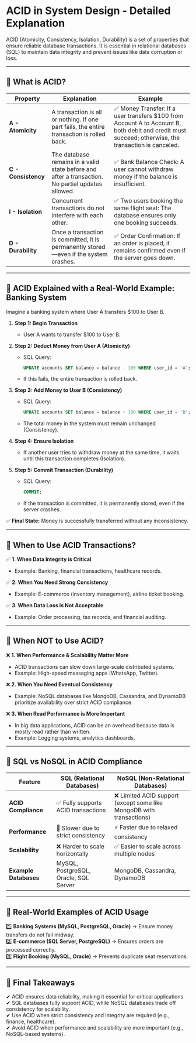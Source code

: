 # ACID in System Design - Detailed Explanation

ACID (Atomicity, Consistency, Isolation, Durability) is a set of properties that ensure reliable database transactions. It is essential in relational databases (SQL) to maintain data integrity and prevent issues like data corruption or loss.

---

## 🔹 What is ACID?

| Property       | Explanation                                                                 | Example |
|----------------|-----------------------------------------------------------------------------|---------|
| **A - Atomicity** | A transaction is all or nothing. If one part fails, the entire transaction is rolled back. | ✅ Money Transfer: If a user transfers $100 from Account A to Account B, both debit and credit must succeed; otherwise, the transaction is canceled. |
| **C - Consistency** | The database remains in a valid state before and after a transaction. No partial updates allowed. | ✅ Bank Balance Check: A user cannot withdraw money if the balance is insufficient. |
| **I - Isolation** | Concurrent transactions do not interfere with each other. | ✅ Two users booking the same flight seat: The database ensures only one booking succeeds. |
| **D - Durability** | Once a transaction is committed, it is permanently stored—even if the system crashes. | ✅ Order Confirmation: If an order is placed, it remains confirmed even if the server goes down. |

---

## 🔹 ACID Explained with a Real-World Example: Banking System

Imagine a banking system where User A transfers $100 to User B.

1. **Step 1: Begin Transaction**  
   - User A wants to transfer $100 to User B.

2. **Step 2: Deduct Money from User A (Atomicity)**  
   - SQL Query:  
     ```sql
     UPDATE accounts SET balance = balance - 100 WHERE user_id = 'A';
     ```  
   - If this fails, the entire transaction is rolled back.

3. **Step 3: Add Money to User B (Consistency)**  
   - SQL Query:  
     ```sql
     UPDATE accounts SET balance = balance + 100 WHERE user_id = 'B';
     ```  
   - The total money in the system must remain unchanged (Consistency).

4. **Step 4: Ensure Isolation**  
   - If another user tries to withdraw money at the same time, it waits until this transaction completes (Isolation).

5. **Step 5: Commit Transaction (Durability)**  
   - SQL Query:  
     ```sql
     COMMIT;
     ```  
   - If the transaction is committed, it is permanently stored, even if the server crashes.

✅ **Final State:** Money is successfully transferred without any inconsistency.

---

## 🔹 When to Use ACID Transactions?

✅ **1. When Data Integrity is Critical**  
   - Example: Banking, financial transactions, healthcare records.

✅ **2. When You Need Strong Consistency**  
   - Example: E-commerce (inventory management), airline ticket booking.

✅ **3. When Data Loss is Not Acceptable**  
   - Example: Order processing, tax records, and financial auditing.

---

## 🔹 When NOT to Use ACID?

❌ **1. When Performance & Scalability Matter More**  
   - ACID transactions can slow down large-scale distributed systems.  
   - Example: High-speed messaging apps (WhatsApp, Twitter).

❌ **2. When You Need Eventual Consistency**  
   - Example: NoSQL databases like MongoDB, Cassandra, and DynamoDB prioritize availability over strict ACID compliance.

❌ **3. When Read Performance is More Important**  
   - In big data applications, ACID can be an overhead because data is mostly read rather than written.  
   - Example: Logging systems, analytics dashboards.

---

## 🔹 SQL vs NoSQL in ACID Compliance

| Feature          | SQL (Relational Databases)                     | NoSQL (Non-Relational Databases)               |
|------------------|-----------------------------------------------|-----------------------------------------------|
| **ACID Compliance** | ✅ Fully supports ACID transactions           | ❌ Limited ACID support (except some like MongoDB with transactions) |
| **Performance**  | 🚀 Slower due to strict consistency           | ⚡ Faster due to relaxed consistency          |
| **Scalability**  | ❌ Harder to scale horizontally               | ✅ Easier to scale across multiple nodes      |
| **Example Databases** | MySQL, PostgreSQL, Oracle, SQL Server       | MongoDB, Cassandra, DynamoDB                 |

---

## 🔹 Real-World Examples of ACID Usage

1️⃣ **Banking Systems (MySQL, PostgreSQL, Oracle)** → Ensure money transfers do not fail midway.  
2️⃣ **E-commerce (SQL Server, PostgreSQL)** → Ensures orders are processed correctly.  
3️⃣ **Flight Booking (MySQL, Oracle)** → Prevents duplicate seat reservations.  

---

## 🔹 Final Takeaways

✔ ACID ensures data reliability, making it essential for critical applications.  
✔ SQL databases fully support ACID, while NoSQL databases trade off consistency for scalability.  
✔ Use ACID when strict consistency and integrity are required (e.g., finance, healthcare).  
✔ Avoid ACID when performance and scalability are more important (e.g., NoSQL-based systems).  